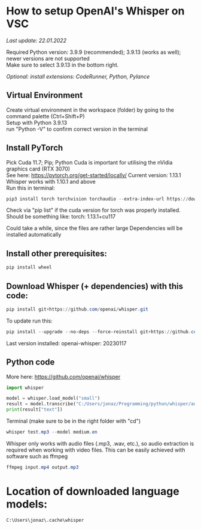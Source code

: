 # How to setup OpenAI's Whisper on VSC
*Last update: 22.01.2022*

Required Python version: 3.9.9 (recommended); 3.9.13 (works as well); newer versions are not supported  
Make sure to select 3.9.13 in the bottom right.

*Optional: install extensions: CodeRunner, Python, Pylance*

## Virtual Environment
 Create virtual environment in the workspace (folder) by going to the command palette (Ctrl+Shift+P)\
 Setup with Python 3.9.13  
 run "Python -V" to confirm correct version in the terminal

## Install PyTorch
 Pick Cuda 11.7; Pip; Python
 Cuda is important for utilising the nVidia graphics card (RTX 3070)  
 See here: https://pytorch.org/get-started/locally/
 Current version: 1.13.1  
 Whisper works with 1.10.1 and above  
 Run this in terminal:

```powershell
pip3 install torch torchvision torchaudio --extra-index-url https://download.pytorch.org/whl/cu117
```

Check via "pip list" if the cuda version for torch was properly installed. 
Should be something like: torch: 1.13.1+cu117

Could take a while, since the files are rather large
Dependencies will be installed automatically

## Install other prerequisites:

```powershell
pip install wheel
```


## Download Whisper (+ dependencies) with this code:

```powershell
pip install git+https://github.com/openai/whisper.git 
```

To update run this:

```powershell
pip install --upgrade --no-deps --force-reinstall git+https://github.com/openai/whisper.git
```

Last version installed: openai-whisper: 20230117

## Python code
More here: https://github.com/openai/whisper

```python
import whisper

model = whisper.load_model("small")
result = model.transcribe("C:/Users/jonaz/Programming/python/whisper/audio/test.mp3")
print(result["text"])
```

Terminal (make sure to be in the right folder with "cd")

```powershell
whisper test.mp3 --model medium.en
```

Whisper only works with audio files (.mp3, .wav, etc.), so audio extraction is required when working with video files.
This can be easily achieved with software such as ffmpeg

```powershell
ffmpeg input.mp4 output.mp3
```

# Location of downloaded language models:

```
C:\Users\jonaz\.cache\whisper
```
